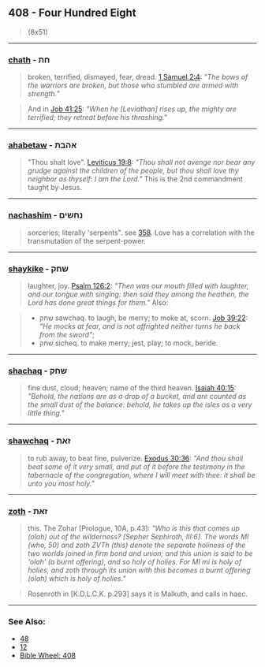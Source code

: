 ## 408 - Four Hundred Eight
> (8x51)

---

### [chath](/keys/ChTh) - חת
> broken, terrified, dismayed, fear, dread. [1 Samuel 2:4](http://biblehub.com/1_samuel/2-4.htm): *"The bows of the warriors are broken, but those who stumbled are armed with strength."*

> And in [Job 41:25](http://biblehub.com/job/41-25.htm): *"When he [Leviathan] rises up, the mighty are terrified; they retreat before his thrashing."*

---

### [ahabetaw](/keys/AHBTh) - אהבת
> "Thou shalt love". [Leviticus 19:8](http://biblehub.com/leviticus/19-8.htm): *"Thou shall not avenge nor bear any grudge against the children of the people, but thou shall love thy neighbor as thyself: I am the Lord."* This is the 2nd commandment taught by Jesus.

---

### [nachashim](/keys/NChShIM) - נחשים
> sorceries; literally 'serpents". see [358](358). Love has a correlation with the transmutation of the serpent-power.

---

### [shaykike](/keys/ShChQ) - שחק
> laughter, joy. [Psalm 126:2](http://biblehub.com/psalms/126-2.htm): *"Then was our mouth filled with laughter, and our tongue with singing: then said they among the heathen, the Lord has done great things for them."* Also:

> - שחק sawchaq. to laugh, be merry; to moke at, scorn. [Job 39:22](http://biblehub.com/job/39-22.htm): *"He mocks at fear, and is not affrighted neither turns he back from the sword"*;
> - שחק sicheq. to make merry; jest, play; to mock, beride.

---

### [shachaq](/keys/ShChQ) - שחק
> fine dust, cloud; heaven; name of the third heaven. [Isaiah 40:15](http://biblehub.com/isaiah/40-15.htm): *"Behold, the nations are as a drop of a bucket, and are counted as the small dust of the balance: behold, he takes up the isles as a very little thing."*

---

### [shawchaq](/keys/ShChQ) - זאת
> to rub away, to beat fine, pulverize. [Exodus 30:36](http://biblehub.com/exodus/30-36.htm): *"And thou shall beat some of it very small, and put of it before the testimony in the tabernacle of the congregation, where I will meet with thee: it shall be unto you most holy."*

---

### [zoth](/keys/ZATh) - זאת
> this. The Zohar [Prologue, 10A, p.43]: *"Who is this that comes up (olah) out of the wilderness? [Sepher Sephiroth, III:6]. The words MI (who, 50) and zoth ZVTh (this) denote the separate holiness of the two worlds joined in firm bond and union; and this union is said to be 'olah' (a burnt offering), and so holy of holies. For MI mi is holy of holies, and zoth through its union with this becomes a burnt offering (olah) which is holy of holies."*

> Rosenroth in [K.D.L.C.K. p.293] says it is Malkuth, and calls in haec.

---

### See Also:

- [48](48)
- [12](12)
- [Bible Wheel: 408](https://www.biblewheel.com//GR/GR_Database.php?SearchBy_Gematria=408)
